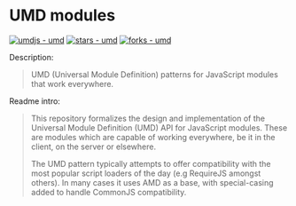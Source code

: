 # UMD modules

[![umdjs - umd](https://img.shields.io/static/v1?label=umdjs&message=umd&color=blue&logo=github)](https://github.com/umdjs/umd)
[![stars - umd](https://img.shields.io/github/stars/umdjs/umd?style=social)](https://github.com/umdjs/umd)
[![forks - umd](https://img.shields.io/github/forks/umdjs/umd?style=social)](https://github.com/umdjs/umd)

Description:

> UMD (Universal Module Definition) patterns for JavaScript modules that work everywhere.

Readme intro:

> This repository formalizes the design and implementation of the Universal Module Definition (UMD) API for JavaScript modules. These are modules which are capable of working everywhere, be it in the client, on the server or elsewhere.
>
> The UMD pattern typically attempts to offer compatibility with the most popular script loaders of the day (e.g RequireJS amongst others). In many cases it uses AMD as a base, with special-casing added to handle CommonJS compatibility.

